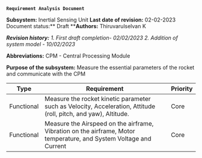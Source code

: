 **`Requirement Analysis Document`**

**Subsystem:** Inertial Sensing Unit
**Last date of revision:** 02-02-2023
Document status:** Draft
****Authors:** Thiruvarulselvan K

_**Revision history:**_
_1. First draft completion- 02/02/2023
2. Addition of system model - 10/02/2023_

**Abbreviations:**
CPM - Central Processing Module

**Purpose of the subsystem:**
Measure the essential parameters of the rocket and communicate with the CPM 


| Type  | Requirement | Priority |
| ------------- | ------------- | ------------- |
| Functional  | Measure the rocket kinetic parameter such as Velocity, Acceleration, Attitude (roll, pitch, and yaw), Altitude. | Core |
| Functional  | Measure the Airspeed on the airframe, Vibration on the airframe, Motor temperature, and System Voltage and Current  | Core |
